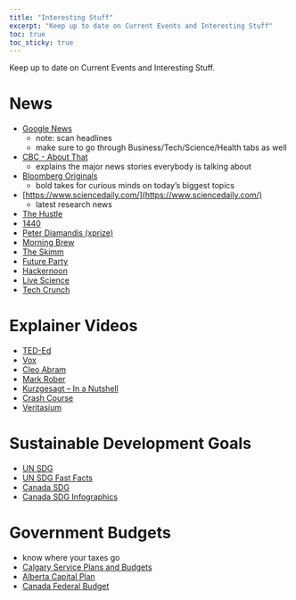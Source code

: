 ```yaml
---
title: "Interesting Stuff"
excerpt: "Keep up to date on Current Events and Interesting Stuff"
toc: true
toc_sticky: true
---
```


Keep up to date on Current Events and Interesting Stuff.

# News
- [Google News](https://news.google.com/home?hl=en-CA&gl=CA&ceid=CA:en)
    - note: scan headlines
    - make sure to go through Business/Tech/Science/Health tabs as well
- [CBC - About That](https://www.youtube.com/playlist?list=PLeyJPHbRnGaZeajS8uAtr8cyc19TYBZZ9)
    - explains the major news stories everybody is talking about 
- [Bloomberg Originals](https://www.youtube.com/bloomberg)
    - bold takes for curious minds on today’s biggest topics
- [https://www.sciencedaily.com/](https://www.sciencedaily.com/)
    - latest research news
- [The Hustle](https://thehustle.co/)
- [1440](https://join1440.com/today)
- [Peter Diamandis (xprize)](https://www.diamandis.com/blog)
- [Morning Brew](https://www.morningbrew.com/)
- [The Skimm](https://www.theskimm.com/)
- [Future Party](https://futureparty.com/stories/)
- [Hackernoon](https://hackernoon.com/)
- [Live Science](https://www.livescience.com/)
- [Tech Crunch](https://techcrunch.com/)


# Explainer Videos
- [TED-Ed](https://www.youtube.com/teded)
- [Vox](https://www.youtube.com/@Vox)
- [Cleo Abram](https://www.youtube.com/@CleoAbram)
- [Mark Rober](https://www.youtube.com/c/MarkRober/)
- [Kurzgesagt – In a Nutshell](https://www.youtube.com/c/inanutshell)
- [Crash Course](https://www.youtube.com/@crashcourse)
- [Veritasium](https://www.youtube.com/@veritasium)


# Sustainable Development Goals 
- [UN SDG](https://www.un.org/sustainabledevelopment/sustainable-development-goals/)
- [UN SDG Fast Facts](https://www.un.org/sustainabledevelopment/sdg-fast-facts/)
- [Canada SDG](https://www.canada.ca/en/employment-social-development/programs/agenda-2030.html)
- [Canada SDG Infographics](https://www.statcan.gc.ca/o1/en/plus/940-check-out-our-new-sustainable-development-goals-infographics)

# Government Budgets
- know where your taxes go
- [Calgary Service Plans and Budgets](https://www.calgary.ca/our-finances/2023-2026-service-plans-budgets.html)
- [Alberta Capital Plan](https://www.alberta.ca/capital-plan)
- [Canada Federal Budget](https://www.canada.ca/en/department-finance/services/publications/federal-budget.html)